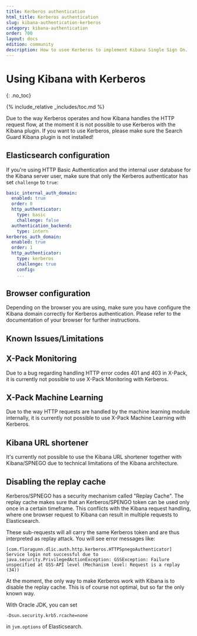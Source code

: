 ```yaml
---
title: Kerberos authentication
html_title: Kerberos authentication
slug: kibana-authentication-kerberos
category: kibana-authentication
order: 700
layout: docs
edition: community
description: How to usee Kerberos to implement Kibana Single Sign On.
---
```

<!---
Copryight 2016-2017 floragunn GmbH
-->

# Using Kibana with Kerberos
{: .no_toc}

{% include_relative _includes/toc.md %}

Due to the way Kerberos operates and how Kibana handles the HTTP request flow, at the moment it is not possible to use Kerberos with the Kibana plugin. If you want to use Kerberos, please make sure the Search Guard Kibana plugin is not installed! 

## Elasticsearch configuration

If you're using HTTP Basic Authentication and the internal user database for the Kibana server user, make sure that only the Kerberos authenticator has set `challenge` to `true`:

```yaml
basic_internal_auth_domain: 
  enabled: true
  order: 0
  http_authenticator:
    type: basic
    challenge: false
  authentication_backend:
    type: intern
kerberos_auth_domain: 
  enabled: true
  order: 1
  http_authenticator:
    type: kerberos
    challenge: true
    config:
    ...
```

## Browser configuration

Depending on the browser you are using, make sure you have configure the Kibana domain correctly for Kerberos authentication. Please refer to the documentation of your browser for further instructions.

## Known Issues/Limitations

## X-Pack Monitoring

Due to a bug regarding handling HTTP error codes 401 and 403 in X-Pack, it is currently not possible to use X-Pack Monitoring with Kerberos. 

## X-Pack Machine Learning

Due to the way HTTP requests are handled by the machine learning module internally, it is currently not possible to use X-Pack Machine Learning with Kerberos. 

## Kibana URL shortener

It's currently not possible to use the Kibana URL shortener together with Kibana/SPNEGO due to technical limitations of the Kibana architecture.

## Disabling the replay cache

Kerberos/SPNEGO has a security mechanism called "Replay Cache". The replay cache makes sure that an Kerberos/SPENGO token can be used only once in a certain timeframe. This conflicts with the Kibana request handling, where one browser request to Kibana can result in multiple requests to Elasticsearch.

These sub-requests will all carry the same Kerberos token and are thus interpreted as replay attack. You will see error messages like:

```
[com.floragunn.dlic.auth.http.kerberos.HTTPSpnegoAuthenticator] Service login not successful due to java.security.PrivilegedActionException: GSSException: Failure unspecified at GSS-API level (Mechanism level: Request is a replay (34)) 
```

At the moment, the only way to make Kerberos work with Kibana is to disable the replay cache. This is of course not optimal, but so far the only known way.

With Oracle JDK, you can set

```
-Dsun.security.krb5.rcache=none
```

in `jvm.options` of Elasticsearch. 
